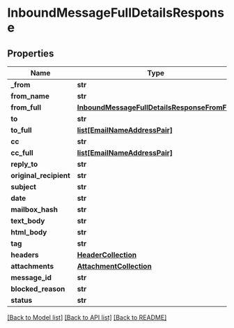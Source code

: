 # InboundMessageFullDetailsResponse

## Properties
Name | Type | Description | Notes
------------ | ------------- | ------------- | -------------
**_from** | **str** |  | [optional] 
**from_name** | **str** |  | [optional] 
**from_full** | [**InboundMessageFullDetailsResponseFromFull**](InboundMessageFullDetailsResponseFromFull.md) |  | [optional] 
**to** | **str** |  | [optional] 
**to_full** | [**list[EmailNameAddressPair]**](EmailNameAddressPair.md) |  | [optional] 
**cc** | **str** |  | [optional] 
**cc_full** | [**list[EmailNameAddressPair]**](EmailNameAddressPair.md) |  | [optional] 
**reply_to** | **str** |  | [optional] 
**original_recipient** | **str** |  | [optional] 
**subject** | **str** |  | [optional] 
**date** | **str** |  | [optional] 
**mailbox_hash** | **str** |  | [optional] 
**text_body** | **str** |  | [optional] 
**html_body** | **str** |  | [optional] 
**tag** | **str** |  | [optional] 
**headers** | [**HeaderCollection**](HeaderCollection.md) |  | [optional] 
**attachments** | [**AttachmentCollection**](AttachmentCollection.md) |  | [optional] 
**message_id** | **str** |  | [optional] 
**blocked_reason** | **str** |  | [optional] 
**status** | **str** |  | [optional] 

[[Back to Model list]](../README.md#documentation-for-models) [[Back to API list]](../README.md#documentation-for-api-endpoints) [[Back to README]](../README.md)


